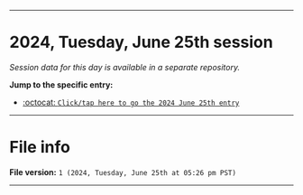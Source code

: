 
***

# 2024, Tuesday, June 25th session

_Session data for this day is available in a separate repository._

**Jump to the specific entry:**

- [:octocat: `Click/tap here to go the 2024 June 25th entry`](https://github.com/seanpm2001/SeansLifeArchive_Images_TinyTower_Y2024/tree/SeansLifeArchive_Images_TinyTower_Y2024_Main-dev/2024/06_June/25/)

***

# File info

**File version:** `1 (2024, Tuesday, June 25th at 05:26 pm PST)`

***
